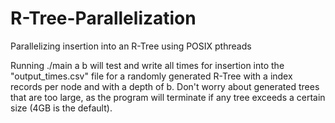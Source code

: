 # R-Tree-Parallelization
Parallelizing insertion into an R-Tree using POSIX pthreads

Running ./main a b will test and write all times for insertion into the "output_times.csv" file for a randomly generated R-Tree with a index records per node and with a depth of b. Don't worry about generated trees that are too large, as the program will terminate if any tree exceeds a certain size (4GB is the default).
